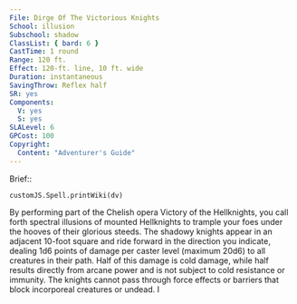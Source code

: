 ```yaml
---
File: Dirge Of The Victorious Knights
School: illusion
Subschool: shadow
ClassList: { bard: 6 }
CastTime: 1 round
Range: 120 ft.
Effect: 120-ft. line, 10 ft. wide
Duration: instantaneous
SavingThrow: Reflex half
SR: yes
Components:
  V: yes
  S: yes
SLALevel: 6
GPCost: 100
Copyright:
  Content: "Adventurer's Guide"
---
```

Brief:: 

```dataviewjs
customJS.Spell.printWiki(dv)
```

By performing part of the Chelish opera Victory of the Hellknights, you call forth spectral illusions of mounted Hellknights to trample your foes under the hooves of their glorious steeds. The shadowy knights appear in an adjacent 10-foot square and ride forward in the direction you indicate, dealing 1d6 points of damage per caster level (maximum 20d6) to all creatures in their path. Half of this damage is cold damage, while half results directly from arcane power and is not subject to cold resistance or immunity. The knights cannot pass through force effects or barriers that block incorporeal creatures or undead. I
